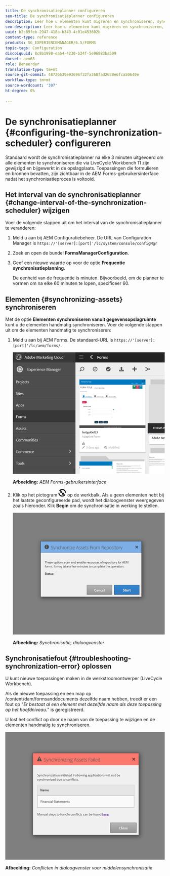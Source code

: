 ```yaml
---
title: De synchronisatieplanner configureren
seo-title: De synchronisatieplanner configureren
description: Leer hoe u elementen kunt migreren en synchroniseren, synchronisatieplanner kunt configureren en mappen kunt gebruiken om elementen te rangschikken.
seo-description: Leer hoe u elementen kunt migreren en synchroniseren, synchronisatieplanner kunt configureren en mappen kunt gebruiken om elementen te rangschikken.
uuid: b2c89feb-2947-418a-b343-4c01e453602b
content-type: reference
products: SG_EXPERIENCEMANAGER/6.5/FORMS
topic-tags: Configuration
discoiquuid: 8c8b1998-eab4-4230-b24f-5e96883ba599
docset: aem65
role: Beheerder
translation-type: tm+mt
source-git-commit: 48726639e93696f32fa368fad2630e6fca50640e
workflow-type: tm+mt
source-wordcount: '307'
ht-degree: 0%

---
```



# De synchronisatieplanner {#configuring-the-synchronization-scheduler} configureren

Standaard wordt de synchronisatieplanner na elke 3 minuten uitgevoerd om alle elementen te synchroniseren die via LiveCycle Workbench 11 zijn gewijzigd en bijgewerkt in de opslagplaats. Toepassingen die formulieren en bronnen bevatten, zijn zichtbaar in de AEM Forms-gebruikersinterface nadat het synchronisatieproces is voltooid.

## Het interval van de synchronisatieplanner {#change-interval-of-the-synchronization-scheduler} wijzigen

Voer de volgende stappen uit om het interval van de synchronisatieplanner te veranderen:

1. Meld u aan bij AEM Configuratiebeheer. De URL van Configuration Manager is `https://'[server]:[port]'/lc/system/console/configMgr`

1. Zoek en open de bundel **FormsManagerConfiguration**.

1. Geef een nieuwe waarde op voor de optie **Frequentie synchronisatieplanning**.

   De eenheid van de frequentie is minuten. Bijvoorbeeld, om de planner te vormen om na elke 60 minuten te lopen, specificeer 60.

## Elementen {#synchronizing-assets} synchroniseren

Met de optie **Elementen synchroniseren vanuit gegevensopslagruimte** kunt u de elementen handmatig synchroniseren. Voer de volgende stappen uit om de elementen handmatig te synchroniseren:

1. Meld u aan bij AEM Forms. De standaard-URL is `https://'[server]:[port]'/lc/aem/forms/`.

   ![AEM Forms-gebruikersinterface](assets/aem_forms_ui.png)

   **Afbeelding:** *AEM Forms-gebruikersinterface*

1. Klik op het pictogram ![aem6forms_sync](assets/aem6forms_sync.png) op de werkbalk. Als u geen elementen hebt bij het laatste geconfigureerde pad, wordt het dialoogvenster weergegeven zoals hieronder. Klik **Begin** om de synchronisatie in werking te stellen.

   ![Synchronisatie, dialoogvenster](assets/migrate-and-syncronize.png)

   **Afbeelding:** *Synchronisatie, dialoogvenster*

## Synchronisatiefout {#troubleshooting-synchronization-error} oplossen

U kunt nieuwe toepassingen maken in de werkstroomontwerper (LiveCycle Workbench).

Als de nieuwe toepassing en een map op /content/dam/formsanddocuments dezelfde naam hebben, treedt er een fout op &quot;*Er bestaat al een element met dezelfde naam als deze toepassing op het hoofdniveau.*&quot; is geregistreerd.

U lost het conflict op door de naam van de toepassing te wijzigen en de elementen handmatig te synchroniseren.

![Conflicten in dialoogvenster voor synchronisatie van elementen](assets/sync-conflict.png)

**Afbeelding:** *Conflicten in dialoogvenster voor middelensynchronisatie*
